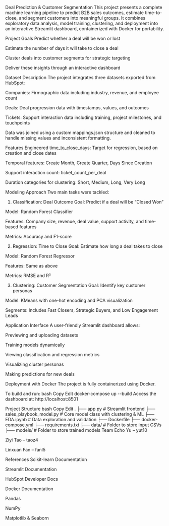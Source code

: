 Deal Prediction & Customer Segmentation
This project presents a complete machine learning pipeline to predict B2B sales outcomes, estimate time-to-close, and segment customers into meaningful groups. It combines exploratory data analysis, model training, clustering, and deployment into an interactive Streamlit dashboard, containerized with Docker for portability.

Project Goals
Predict whether a deal will be won or lost

Estimate the number of days it will take to close a deal

Cluster deals into customer segments for strategic targeting

Deliver these insights through an interactive dashboard

Dataset Description
The project integrates three datasets exported from HubSpot:

Companies: Firmographic data including industry, revenue, and employee count

Deals: Deal progression data with timestamps, values, and outcomes

Tickets: Support interaction data including training, project milestones, and touchpoints

Data was joined using a custom mappings.json structure and cleaned to handle missing values and inconsistent formatting.

Features Engineered
time_to_close_days: Target for regression, based on creation and close dates

Temporal features: Create Month, Create Quarter, Days Since Creation

Support interaction count: ticket_count_per_deal

Duration categories for clustering: Short, Medium, Long, Very Long

Modeling Approach
Two main tasks were tackled:

1. Classification: Deal Outcome
Goal: Predict if a deal will be “Closed Won”

Model: Random Forest Classifier

Features: Company size, revenue, deal value, support activity, and time-based features

Metrics: Accuracy and F1-score

2. Regression: Time to Close
Goal: Estimate how long a deal takes to close

Model: Random Forest Regressor

Features: Same as above

Metrics: RMSE and R²

3. Clustering: Customer Segmentation
Goal: Identify key customer personas

Model: KMeans with one-hot encoding and PCA visualization

Segments: Includes Fast Closers, Strategic Buyers, and Low Engagement Leads

Application Interface
A user-friendly Streamlit dashboard allows:

Previewing and uploading datasets

Training models dynamically

Viewing classification and regression metrics

Visualizing cluster personas

Making predictions for new deals

Deployment with Docker
The project is fully containerized using Docker.

To build and run:
bash
Copy
Edit
docker-compose up --build
Access the dashboard at:
http://localhost:8501

Project Structure
bash
Copy
Edit
.
├── app.py                     # Streamlit frontend
├── sales_playbook_model.py   # Core model class with clustering & ML
├── EDA.ipynb                 # Data exploration and validation
├── Dockerfile
├── docker-compose.yml
├── requirements.txt
├── data/                     # Folder to store input CSVs
├── models/                   # Folder to store trained models
Team
Echo Yu – yut10

Ziyi Tao – taoz4

Linxuan Fan – fanl5

References
Scikit-learn Documentation

Streamlit Documentation

HubSpot Developer Docs

Docker Documentation

Pandas

NumPy

Matplotlib & Seaborn

